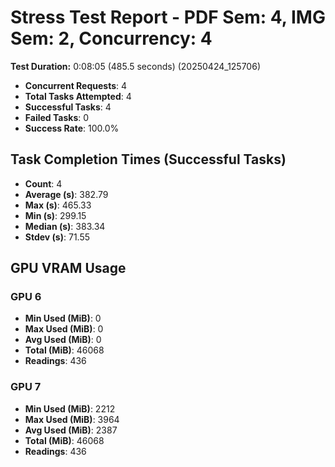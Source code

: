 # Stress Test Report - PDF Sem: 4, IMG Sem: 2, Concurrency: 4

**Test Duration:** 0:08:05 (485.5 seconds) (20250424_125706)

- **Concurrent Requests**: 4
- **Total Tasks Attempted**: 4
- **Successful Tasks**: 4
- **Failed Tasks**: 0
- **Success Rate**: 100.0%

## Task Completion Times (Successful Tasks)

- **Count**: 4
- **Average (s)**: 382.79
- **Max (s)**: 465.33
- **Min (s)**: 299.15
- **Median (s)**: 383.34
- **Stdev (s)**: 71.55

## GPU VRAM Usage

### GPU 6

- **Min Used (MiB)**: 0
- **Max Used (MiB)**: 0
- **Avg Used (MiB)**: 0
- **Total (MiB)**: 46068
- **Readings**: 436

### GPU 7

- **Min Used (MiB)**: 2212
- **Max Used (MiB)**: 3964
- **Avg Used (MiB)**: 2387
- **Total (MiB)**: 46068
- **Readings**: 436



